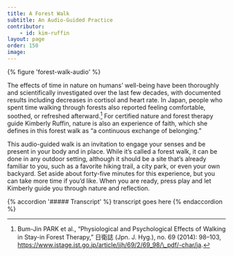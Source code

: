 ```yaml
---
title: A Forest Walk
subtitle: An Audio-Guided Practice
contributor:
    - id: kim-ruffin
layout: page
order: 150
image:
---
```


{% figure 'forest-walk-audio' %}

The effects of time in nature on humans’ well-being have been thoroughly and scientifically investigated over the last few decades, with documented results including decreases in cortisol and heart rate. In Japan, people who spent time walking through forests also reported feeling comfortable, soothed, or refreshed afterward.[^1] For certified nature and forest therapy guide Kimberly Ruffin, nature is also an experience of faith, which she defines in this forest walk as “a continuous exchange of belonging.”

This audio-guided walk is an invitation to engage your senses and be present in your body and in place. While it’s called a forest walk, it can be done in any outdoor setting, although it should be a site that’s already familiar to you, such as a favorite hiking trail, a city park, or even your own backyard. Set aside about forty-five minutes for this experience, but you can take more time if you’d like. When you are ready, press play and let Kimberly guide you through nature and reflection.


[^1]: Bum-Jin PARK et al., “Physiological and Psychological Effects of Walking in Stay-in Forest Therapy,” 日衛誌 (Jpn. J. Hyg.), no. 69 (2014): 98–103, https://www.jstage.jst.go.jp/article/jjh/69/2/69_98/\_pdf/-char/ja.


{% accordion '##### Transcript' %}
  transcript goes here
{% endaccordion %}